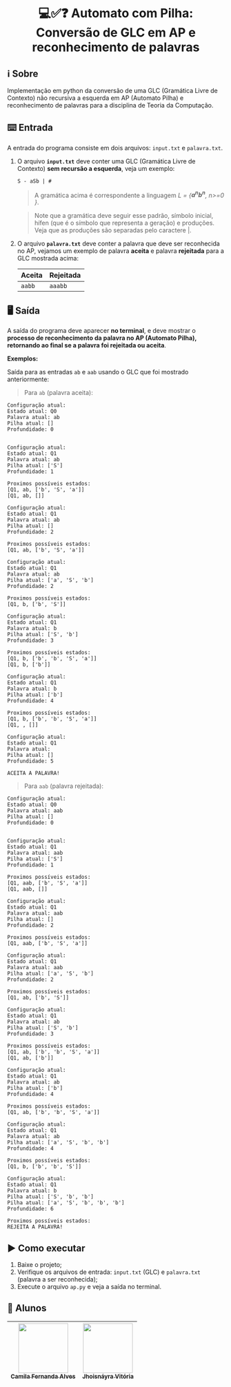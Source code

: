 <h1 align="center"> 💻✅❓ Automato com Pilha: Conversão de GLC em AP e reconhecimento de palavras </h1>

## ℹ️ Sobre

Implementação em python da conversão de uma GLC (Gramática Livre de Contexto) não recursiva a esquerda em AP (Automato Pilha) e reconhecimento de palavras para a disciplina de Teoria da Computação.

## ⌨️ Entrada

A entrada do programa consiste em dois arquivos: `input.txt` e `palavra.txt`.

1. O arquivo **`input.txt`** deve conter uma GLC (Gramática Livre de Contexto) **sem recursão a esquerda**, veja um exemplo:

   ```
   S - aSb | #
   ```

   > A gramática acima é correspondente a linguagem _L = {**a<sup>n</sup>b<sup>n</sup>**, n>=0 }_.

   > Note que a gramática deve seguir esse padrão, símbolo inicial, hífen (que é o símbolo que representa a geração) e produções. Veja que as produções são separadas pelo caractere |.

2. O arquivo **`palavra.txt`** deve conter a palavra que deve ser reconhecida no AP, vejamos um exemplo de palavra **aceita** e palavra **rejeitada** para a GLC mostrada acima:

   | Aceita | Rejeitada |
   | ------ | --------- |
   | `aabb` | `aaabb`   |

## 🖥️ Saída

A saída do programa deve aparecer **no terminal**, e deve mostrar o **processo de reconhecimento da palavra no AP (Automato Pilha), retornando ao final se a palavra foi rejeitada ou aceita**.

**Exemplos:**

Saída para as entradas `ab` e `aab` usando o GLC que foi mostrado anteriormente:

> Para `ab` (palavra aceita):

```
Configuração atual:
Estado atual: Q0
Palavra atual: ab
Pilha atual: []
Profundidade: 0


Configuração atual:
Estado atual: Q1
Palavra atual: ab
Pilha atual: ['S']
Profundidade: 1

Proximos possíveis estados:
[Q1, ab, ['b', 'S', 'a']]
[Q1, ab, []]

Configuração atual:
Estado atual: Q1
Palavra atual: ab
Pilha atual: []
Profundidade: 2

Proximos possíveis estados:
[Q1, ab, ['b', 'S', 'a']]

Configuração atual:
Estado atual: Q1
Palavra atual: ab
Pilha atual: ['a', 'S', 'b']
Profundidade: 2

Proximos possíveis estados:
[Q1, b, ['b', 'S']]

Configuração atual:
Estado atual: Q1
Palavra atual: b
Pilha atual: ['S', 'b']
Profundidade: 3

Proximos possíveis estados:
[Q1, b, ['b', 'b', 'S', 'a']]
[Q1, b, ['b']]

Configuração atual:
Estado atual: Q1
Palavra atual: b
Pilha atual: ['b']
Profundidade: 4

Proximos possíveis estados:
[Q1, b, ['b', 'b', 'S', 'a']]
[Q1, , []]

Configuração atual:
Estado atual: Q1
Palavra atual:
Pilha atual: []
Profundidade: 5

ACEITA A PALAVRA!
```

> Para `aab` (palavra rejeitada):

```
Configuração atual:
Estado atual: Q0
Palavra atual: aab
Pilha atual: []
Profundidade: 0


Configuração atual:
Estado atual: Q1
Palavra atual: aab
Pilha atual: ['S']
Profundidade: 1

Proximos possíveis estados:
[Q1, aab, ['b', 'S', 'a']]
[Q1, aab, []]

Configuração atual:
Estado atual: Q1
Palavra atual: aab
Pilha atual: []
Profundidade: 2

Proximos possíveis estados:
[Q1, aab, ['b', 'S', 'a']]

Configuração atual:
Estado atual: Q1
Palavra atual: aab
Pilha atual: ['a', 'S', 'b']
Profundidade: 2

Proximos possíveis estados:
[Q1, ab, ['b', 'S']]

Configuração atual:
Estado atual: Q1
Palavra atual: ab
Pilha atual: ['S', 'b']
Profundidade: 3

Proximos possíveis estados:
[Q1, ab, ['b', 'b', 'S', 'a']]
[Q1, ab, ['b']]

Configuração atual:
Estado atual: Q1
Palavra atual: ab
Pilha atual: ['b']
Profundidade: 4

Proximos possíveis estados:
[Q1, ab, ['b', 'b', 'S', 'a']]

Configuração atual:
Estado atual: Q1
Palavra atual: ab
Pilha atual: ['a', 'S', 'b', 'b']
Profundidade: 4

Proximos possíveis estados:
[Q1, b, ['b', 'b', 'S']]

Configuração atual:
Estado atual: Q1
Palavra atual: b
Pilha atual: ['S', 'b', 'b']
Pilha atual: ['a', 'S', 'b', 'b', 'b']
Profundidade: 6

Proximos possíveis estados:
REJEITA A PALAVRA!
```

## ▶️ Como executar

1. Baixe o projeto;
2. Verifique os arquivos de entrada: `input.txt` (GLC) e `palavra.txt` (palavra a ser reconhecida);
3. Execute o arquivo `ap.py` e veja a saída no terminal.

## 📜 Alunos

| [<img src="https://avatars.githubusercontent.com/u/51518489?v=4" width=115><br><sub>Camila Fernanda Alves</sub>](https://github.com/vic37get) | [<img src="https://avatars.githubusercontent.com/u/57508736?v=4" width=115><br><sub>Jhoisnáyra Vitória</sub>](https://github.com/jhoisz) |
| :-------------------------------------------------------------------------------------------------------------------------------------------: | :--------------------------------------------------------------------------------------------------------------------------------------: |
